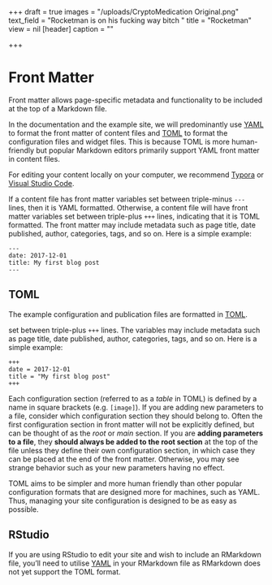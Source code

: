 +++
draft = true
images = "/uploads/CryptoMedication Original.png"
text_field = "Rocketman is on his fucking way bitch "
title = "Rocketman"
view = nil
[header]
caption = ""

+++
# Front Matter

Front matter allows page-specific metadata and functionality to be included at the top of a Markdown file.

In the documentation and the example site, we will predominantly use [YAML](https://learnxinyminutes.com/docs/yaml/) to format the front matter of content files and [TOML](https://learnxinyminutes.com/docs/toml/) to format the configuration files and widget files. This is because TOML is more human-friendly but popular Markdown editors primarily support YAML front matter in content files.

For editing your content locally on your computer, we recommend [Typora](https://www.typora.io/) or [Visual Studio Code](https://code.visualstudio.com/).

If a content file has front matter variables set between triple-minus `---` lines, then it is YAML formatted. Otherwise, a content file will have front matter variables set between triple-plus `+++` lines, indicating that it is TOML formatted. The front matter may include metadata such as page title, date published, author, categories, tags, and so on. Here is a simple example:

    ---
    date: 2017-12-01
    title: My first blog post
    ---
    

## TOML

The example configuration and publication files are formatted in [TOML](https://learnxinyminutes.com/docs/toml/).

set between triple-plus `+++` lines. The variables may include metadata such as page title, date published, author, categories, tags, and so on. Here is a simple example:

    +++
    date = 2017-12-01
    title = "My first blog post"
    +++
    

Each configuration section (referred to as a _table_ in TOML) is defined by a name in square brackets (e.g. `[image]`). If you are adding new parameters to a file, consider which configuration section they should belong to. Often the first configuration section in front matter will not be explicitly defined, but can be thought of as the _root_ or _main_ section. If you are **adding parameters to a file**, they **should always be added to the root section** at the top of the file unless they define their own configuration section, in which case they can be placed at the end of the front matter. Otherwise, you may see strange behavior such as your new parameters having no effect.

TOML aims to be simpler and more human friendly than other popular configuration formats that are designed more for machines, such as YAML. Thus, managing your site configuration is designed to be as easy as possible.

## RStudio

If you are using RStudio to edit your site and wish to include an RMarkdown file, you’ll need to utilise [YAML](https://learnxinyminutes.com/docs/yaml/) in your RMarkdown file as RMarkdown does not yet support the TOML format.